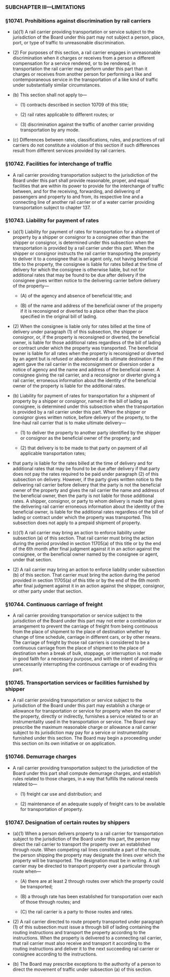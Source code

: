 ### SUBCHAPTER III—LIMITATIONS

### §10741. Prohibitions against discrimination by rail carriers
* (a)(1) A rail carrier providing transportation or service subject to the jurisdiction of the Board under this part may not subject a person, place, port, or type of traffic to unreasonable discrimination.

* (2) For purposes of this section, a rail carrier engages in unreasonable discrimination when it charges or receives from a person a different compensation for a service rendered, or to be rendered, in transportation the rail carrier may perform under this part than it charges or receives from another person for performing a like and contemporaneous service in the transportation of a like kind of traffic under substantially similar circumstances.

* (b) This section shall not apply to—

  * (1) contracts described in section 10709 of this title;

  * (2) rail rates applicable to different routes; or

  * (3) discrimination against the traffic of another carrier providing transportation by any mode.


* (c) Differences between rates, classifications, rules, and practices of rail carriers do not constitute a violation of this section if such differences result from different services provided by rail carriers.

### §10742. Facilities for interchange of traffic
* A rail carrier providing transportation subject to the jurisdiction of the Board under this part shall provide reasonable, proper, and equal facilities that are within its power to provide for the interchange of traffic between, and for the receiving, forwarding, and delivering of passengers and property to and from, its respective line and a connecting line of another rail carrier or of a water carrier providing transportation subject to chapter 137.

### §10743. Liability for payment of rates
* (a)(1) Liability for payment of rates for transportation for a shipment of property by a shipper or consignor to a consignee other than the shipper or consignor, is determined under this subsection when the transportation is provided by a rail carrier under this part. When the shipper or consignor instructs the rail carrier transporting the property to deliver it to a consignee that is an agent only, not having beneficial title to the property, the consignee is liable for rates billed at the time of delivery for which the consignee is otherwise liable, but not for additional rates that may be found to be due after delivery if the consignee gives written notice to the delivering carrier before delivery of the property—

  * (A) of the agency and absence of beneficial title; and

  * (B) of the name and address of the beneficial owner of the property if it is reconsigned or diverted to a place other than the place specified in the original bill of lading.


* (2) When the consignee is liable only for rates billed at the time of delivery under paragraph (1) of this subsection, the shipper or consignor, or, if the property is reconsigned or diverted, the beneficial owner, is liable for those additional rates regardless of the bill of lading or contract under which the property was transported. The beneficial owner is liable for all rates when the property is reconsigned or diverted by an agent but is refused or abandoned at its ultimate destination if the agent gave the rail carrier in the reconsignment or diversion order a notice of agency and the name and address of the beneficial owner. A consignee giving the rail carrier, and a reconsignor or diverter giving a rail carrier, erroneous information about the identity of the beneficial owner of the property is liable for the additional rates.

* (b) Liability for payment of rates for transportation for a shipment of property by a shipper or consignor, named in the bill of lading as consignee, is determined under this subsection when the transportation is provided by a rail carrier under this part. When the shipper or consignor gives written notice, before delivery of the property, to the line-haul rail carrier that is to make ultimate delivery—

  * (1) to deliver the property to another party identified by the shipper or consignor as the beneficial owner of the property; and

  * (2) that delivery is to be made to that party on payment of all applicable transportation rates;


* that party is liable for the rates billed at the time of delivery and for additional rates that may be found to be due after delivery if that party does not pay the rates required to be paid under paragraph (2) of this subsection on delivery. However, if the party gives written notice to the delivering rail carrier before delivery that the party is not the beneficial owner of the property and gives the rail carrier the name and address of the beneficial owner, then the party is not liable for those additional rates. A shipper, consignor, or party to whom delivery is made that gives the delivering rail carrier erroneous information about the identity of the beneficial owner, is liable for the additional rates regardless of the bill of lading or contract under which the property was transported. This subsection does not apply to a prepaid shipment of property.

* (c)(1) A rail carrier may bring an action to enforce liability under subsection (a) of this section. That rail carrier must bring the action during the period provided in section 11705(a) of this title or by the end of the 6th month after final judgment against it in an action against the consignee, or the beneficial owner named by the consignee or agent, under that section.

* (2) A rail carrier may bring an action to enforce liability under subsection (b) of this section. That carrier must bring the action during the period provided in section 11705(a) of this title or by the end of the 6th month after final judgment against it in an action against the shipper, consignor, or other party under that section.

### §10744. Continuous carriage of freight
* A rail carrier providing transportation or service subject to the jurisdiction of the Board under this part may not enter a combination or arrangement to prevent the carriage of freight from being continuous from the place of shipment to the place of destination whether by change of time schedule, carriage in different cars, or by other means. The carriage of freight by those rail carriers is considered to be a continuous carriage from the place of shipment to the place of destination when a break of bulk, stoppage, or interruption is not made in good faith for a necessary purpose, and with the intent of avoiding or unnecessarily interrupting the continuous carriage or of evading this part.

### §10745. Transportation services or facilities furnished by shipper
* A rail carrier providing transportation or service subject to the jurisdiction of the Board under this part may establish a charge or allowance for transportation or service for property when the owner of the property, directly or indirectly, furnishes a service related to or an instrumentality used in the transportation or service. The Board may prescribe the maximum reasonable charge or allowance a rail carrier subject to its jurisdiction may pay for a service or instrumentality furnished under this section. The Board may begin a proceeding under this section on its own initiative or on application.

### §10746. Demurrage charges
* A rail carrier providing transportation subject to the jurisdiction of the Board under this part shall compute demurrage charges, and establish rules related to those charges, in a way that fulfills the national needs related to—

  * (1) freight car use and distribution; and

  * (2) maintenance of an adequate supply of freight cars to be available for transportation of property.

### §10747. Designation of certain routes by shippers
* (a)(1) When a person delivers property to a rail carrier for transportation subject to the jurisdiction of the Board under this part, the person may direct the rail carrier to transport the property over an established through route. When competing rail lines constitute a part of the route, the person shipping the property may designate the lines over which the property will be transported. The designation must be in writing. A rail carrier may be directed to transport property over a particular through route when—

  * (A) there are at least 2 through routes over which the property could be transported;

  * (B) a through rate has been established for transportation over each of those through routes; and

  * (C) the rail carrier is a party to those routes and rates.


* (2) A rail carrier directed to route property transported under paragraph (1) of this subsection must issue a through bill of lading containing the routing instructions and transport the property according to the instructions. When the property is delivered to a connecting rail carrier, that rail carrier must also receive and transport it according to the routing instructions and deliver it to the next succeeding rail carrier or consignee according to the instructions.

* (b) The Board may prescribe exceptions to the authority of a person to direct the movement of traffic under subsection (a) of this section.